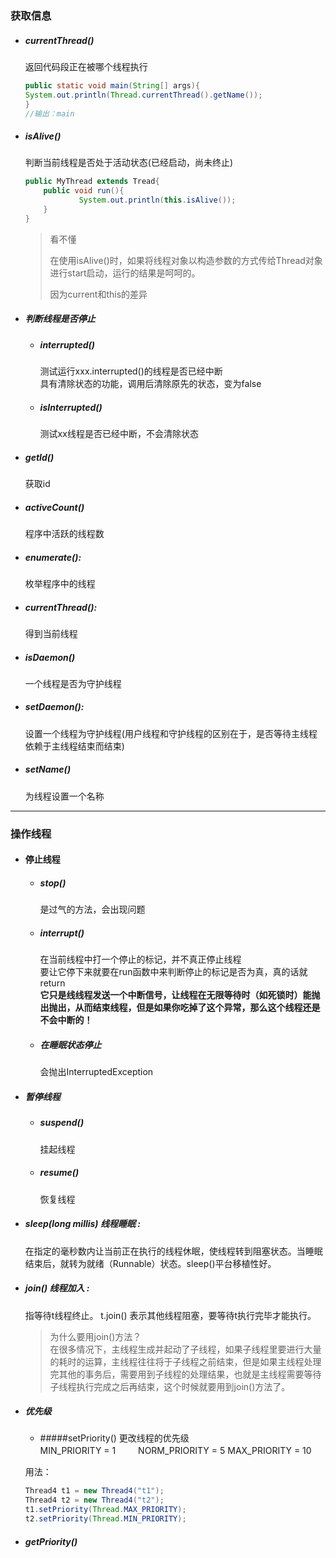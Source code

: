 ### 获取信息

* ##### currentThread\(\)

  返回代码段正在被哪个线程执行

  ```java
  public static void main(String[] args){
  System.out.println(Thread.currentThread().getName());
  }
  //输出：main
  ```

* ##### isAlive\(\)

  判断当前线程是否处于活动状态\(已经启动，尚未终止\)

  ```java
  public MyThread extends Tread{
      public void run(){
              System.out.println(this.isAlive());
      }
  }
  ```

  > 看不懂
  >
  > 在使用isAlive\(\)时，如果将线程对象以构造参数的方式传给Thread对象进行start启动，运行的结果是呵呵的。
  >
  > 因为current和this的差异

* ##### 判断线程是否停止

  * ##### interrupted\(\)

    测试运行xxx.interrupted\(\)的线程是否已经中断  
    具有清除状态的功能，调用后清除原先的状态，变为false

  * ##### isInterrupted\(\)

    测试xx线程是否已经中断，不会清除状态
* ##### getId\(\)

  获取id

* ##### activeCount\(\)

  程序中活跃的线程数

* ##### enumerate\(\):

  枚举程序中的线程

* ##### currentThread\(\):

  得到当前线程

* ##### isDaemon\(\)

  一个线程是否为守护线程

* ##### setDaemon\(\):

  设置一个线程为守护线程\(用户线程和守护线程的区别在于，是否等待主线程依赖于主线程结束而结束\)

* ##### setName\(\)

  为线程设置一个名称

---

### 操作线程

* #### 停止线程

  * ##### stop\(\)

    是过气的方法，会出现问题

  * ##### interrupt\(\)

    在当前线程中打一个停止的标记，并不真正停止线程  
    要让它停下来就要在run函数中来判断停止的标记是否为真，真的话就return  
    **它只是线线程发送一个中断信号，让线程在无限等待时（如死锁时）能抛出抛出，从而结束线程，但是如果你吃掉了这个异常，那么这个线程还是不会中断的！**

  * ##### 在睡眠状态停止

    会抛出InterruptedException
* ##### 暂停线程

  * ##### suspend\(\)

    挂起线程

  * ##### resume\(\)

    恢复线程
* ##### sleep\(long millis\) 线程睡眠 :

  在指定的毫秒数内让当前正在执行的线程休眠，使线程转到阻塞状态。当睡眠结束后，就转为就绪（Runnable）状态。sleep\(\)平台移植性好。

* ##### join\(\) 线程加入 :

  指等待t线程终止。 t.join\(\) 表示其他线程阻塞，要等待t执行完毕才能执行。

  > 为什么要用join\(\)方法？  
  > 在很多情况下，主线程生成并起动了子线程，如果子线程里要进行大量的耗时的运算，主线程往往将于子线程之前结束，但是如果主线程处理完其他的事务后，需要用到子线程的处理结果，也就是主线程需要等待子线程执行完成之后再结束，这个时候就要用到join\(\)方法了。

* ##### 优先级

  * #####setPriority\(\) 
  更改线程的优先级  
  MIN\_PRIORITY = 1 　　 NORM\_PRIORITY = 5 MAX\_PRIORITY = 10

  用法：

  ```java
  Thread4 t1 = new Thread4("t1");
  Thread4 t2 = new Thread4("t2");
  t1.setPriority(Thread.MAX_PRIORITY);
  t2.setPriority(Thread.MIN_PRIORITY);
  ```
* ##### getPriority\(\) 


